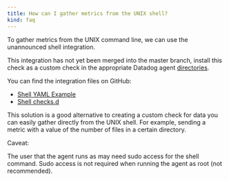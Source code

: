 ```yaml
---
title: How can I gather metrics from the UNIX shell?
kind: faq
---
```


To gather metrics from the UNIX command line, we can use the unannounced shell integration.

This integration has not yet been merged into the master branch, install this check as a custom check in the appropriate Datadog agent [directories](/agent/agent_checks/#directory).

You can find the integration files on GitHub:

* [Shell YAML Example](https://github.com/DataDog/dd-agent/blob/garner/shell-integration/conf.d/shell.yaml.example)
* [Shell checks.d](https://github.com/DataDog/dd-agent/blob/garner/shell-integration/checks.d/shell.py)

This solution is a good alternative to creating a custom check for data you can easily gather directly from the UNIX shell. For example, sending a metric with a value of the number of files in a certain directory.

Caveat: 

The user that the agent runs as may need sudo access for the shell command. Sudo access is not required when running the agent as root (not recommended).

